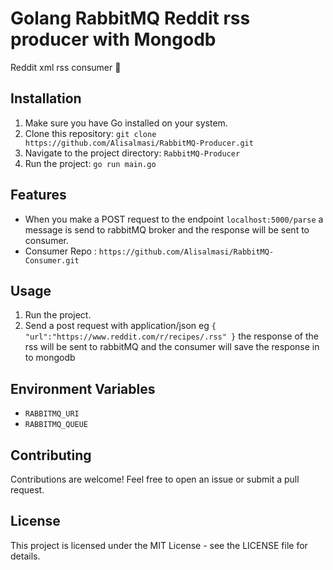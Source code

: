 # Golang RabbitMQ Reddit rss producer with Mongodb

Reddit xml rss consumer 🚀

## Installation

1. Make sure you have Go installed on your system.
2. Clone this repository: `git clone https://github.com/Alisalmasi/RabbitMQ-Producer.git`
3. Navigate to the project directory: `RabbitMQ-Producer`
4. Run the project: `go run main.go`

## Features

- When you make a POST request to the  endpoint `localhost:5000/parse` a message is send to rabbitMQ  broker and the response will be sent to consumer.
- Consumer Repo : `https://github.com/Alisalmasi/RabbitMQ-Consumer.git`

## Usage

1. Run the project.
2. Send a post request with application/json eg `{ "url":"https://www.reddit.com/r/recipes/.rss" }` the response of the rss will be sent to rabbitMQ and the consumer will save the response in to mongodb
## Environment Variables

- `RABBITMQ_URI`
- `RABBITMQ_QUEUE`
  
## Contributing

Contributions are welcome! Feel free to open an issue or submit a pull request.

## License

This project is licensed under the MIT License - see the LICENSE file for details.
